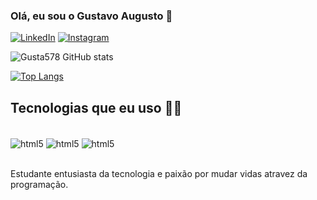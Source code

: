 
### Olá, eu sou o Gustavo Augusto 👋
[![LinkedIn](https://img.shields.io/badge/LinkedIn-0077B5?style=for-the-badge&logo=linkedin&logoColor=white)](https://www.linkedin.com/in/gustavo-augusto-de-aquino-vaz-38ba84212/)
[![Instagram](https://img.shields.io/badge/Instagram-E4405F?style=for-the-badge&logo=instagram&logoColor=white)](https://www.instagram.com/gustamc._/?next=%2F)

![Gusta578 GitHub stats](https://github-readme-stats.vercel.app/api?username=Gusta578&show_icons=true&theme=dracula)

[![Top Langs](https://github-readme-stats.vercel.app/api/top-langs/?username=Gusta578)](https://github.com/anuraghazra/github-readme-stats)

## Tecnologias que eu uso 👩‍💻
<div style="display: inline_block"><br/>
<img align="center" alt="html5" src="https://img.shields.io/badge/Python-3776AB?style=for-the-badge&logo=python&logoColor=white" />
<img align="center" alt="html5" src="https://img.shields.io/badge/HTML-239120?style=for-the-badge&logo=html5&logoColor=white" />
<img align="center" alt="html5" src="https://img.shields.io/badge/CSS-239120?&style=for-the-badge&logo=css3&logoColor=white" />

  
</div><br/>

Estudante entusiasta da tecnologia e paixão por mudar vidas atravez da programação.

##

